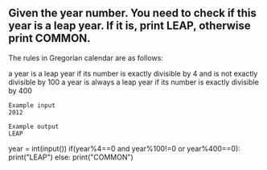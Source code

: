 ## Given the year number. You need to check if this year is a leap year. If it is, print LEAP, otherwise print COMMON.

The rules in Gregorian calendar are as follows:

a year is a leap year if its number is exactly divisible by 4 and is not exactly divisible by 100
a year is always a leap year if its number is exactly divisible by 400

```
Example input
2012

Example output
LEAP
```
year = int(input())
if(year%4==0 and year%100!=0 or year%400==0):
  print("LEAP")
else:
  print("COMMON")


